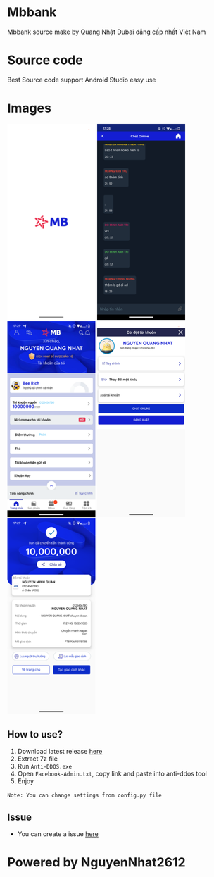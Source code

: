 # Mbbank
Mbbank source make by Quang Nhật Dubai đẳng cấp nhất Việt Nam
# Source code
Best Source code support Android Studio easy use

# Images
<img src="Images/Screenshot_20231023-172800_MB%20Bank.png" width="200" />
<img src="Images/Screenshot_20231023-172816_MB%20Bank.png" width="200" />
<img src="Images/Screenshot_20231023-172900_MB%20Bank.png" width="200" />
<img src="Images/Screenshot_20231023-172902_MB%20Bank.png" width="200" />
<img src="Images/Screenshot_20231023-172946_MB%20Bank.png" width="200" />

## How to use?
1. Download latest release [here](https://github.com/KhanhNguyen9872/Anti-DDOS_Win/releases)
2. Extract 7z file
3. Run `Anti-DDOS.exe`
4. Open `Facebook-Admin.txt`, copy link and paste into anti-ddos tool
5. Enjoy

`Note: You can change settings from config.py file`

## Issue
- You can create a issue [here](https://github.com/NhatNguyen2612/Mbbank/issues)

# Powered by NguyenNhat2612
